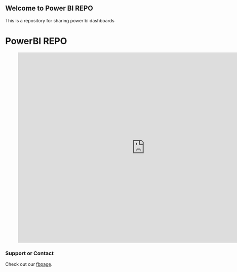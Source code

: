 ## Welcome to Power BI REPO

This is a repository for sharing power bi dashboards

# PowerBI REPO

<figure class="video_container">
<iframe width="800" height="600" src="https://app.powerbi.com/view?r=eyJrIjoiN2ExMWUzYjYtMDJlNy00ZGE1LTg1NDYtN2FiNTE2MzM5NjliIiwidCI6ImQwNWQ0YzgwLWRhMWUtNGNkNy04M2E2LTBkMjA5NGIyMDQxOCIsImMiOjh9" frameborder="0" allowFullScreen="true"></iframe>
</figure>



### Support or Contact

Check out our [fbpage](https://www.facebook.com/powerbiCaboVerde/).
